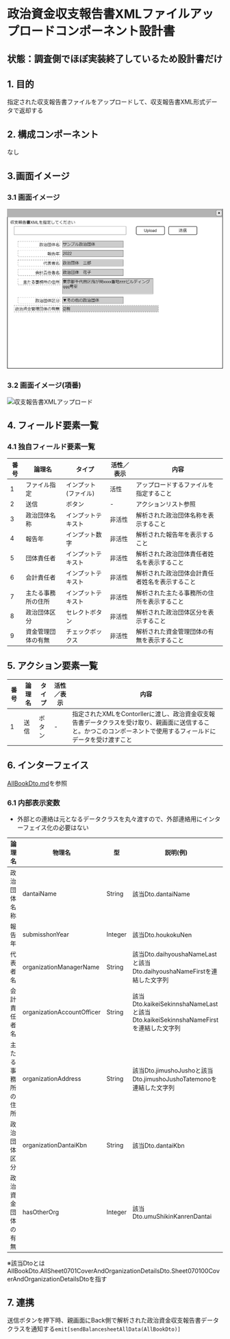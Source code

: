 ﻿# 政治資金収支報告書XMLファイルアップロードコンポーネント設計書

## 状態：調査側でほぼ実装終了しているため設計書だけ

## 1. 目的

指定された収支報告書ファイルをアップロードして、収支報告書XML形式データで返却する

## 2. 構成コンポーネント

なし

## 3.画面イメージ

### 3.1 画面イメージ

![収支報告書XMLアップロード](./image/収支報告書XMLアップロード.drawio.png)

### 3.2 画面イメージ(項番)

![収支報告書XMLアップロード](./image/収支報告書XMLアップロード項番.drawio.png)

## 4. フィールド要素一覧

### 4.1 独自フィールド要素一覧

| 番号 |       論理名       |        タイプ        | 活性／表示 |                      内容                      |
| ---- | ------------------ | -------------------- | ---------- | ---------------------------------------------- |
| 1    | ファイル指定       | インプット(ファイル) | 活性       | アップロードするファイルを指定すること         |
| 2    | 送信               | ボタン               | -          | アクションリスト参照                           |
| 3    | 政治団体名称       | インプットテキスト   | 非活性     | 解析された政治団体名称を表示すること           |
| 4    | 報告年             | インプット数字       | 非活性     | 解析された報告年を表示すること                 |
| 5    | 団体責任者         | インプットテキスト   | 非活性     | 解析された政治団体責任者姓名を表示すること     |
| 6    | 会計責任者         | インプットテキスト   | 非活性     | 解析された政治団体会計責任者姓名を表示すること |
| 7    | 主たる事務所の住所 | インプットテキスト   | 非活性     | 解析された主たる事務所の住所を表示すること     |
| 8    | 政治団体区分       | セレクトボタン       | 非活性     | 解析された政治団体区分を表示すること           |
| 9    | 資金管理団体の有無 | チェックボックス     | 非活性     | 解析された資金管理団体の有無を表示すること     |

## 5. アクション要素一覧

| 番号 | 論理名 | タイプ | 活性／表示 |                                                                               内容                                                                                |
| ---- | ------ | ------ | ---------- | ----------------------------------------------------------------------------------------------------------------------------------------------------------------- |
| 1    | 送信   | ボタン | -          | 指定されたXMLをContorllerに渡し、政治資金収支報告書データクラスを受け取り、親画面に送信すること。かつこのコンポーネントで使用するフィールドにデータを受け渡すこと |

## 6. インターフェイス

[AllBookDto.md](親に受け渡すデータは政治資金収支報告書データクラスAllBookDto)を参照

### 6.1 内部表示変数

- 外部との連絡は元となるデータクラスを丸々渡すので、外部連絡用にインターフェイス化の必要はない

 |       論理名       |           物理名           |   型    |                                     説明(例)                                      |
 | ------------------ | -------------------------- | ------- | --------------------------------------------------------------------------------- |
 | 政治団体名称       | dantaiName                 | String  | 該当Dto.dantaiName                                                                |
 | 報告年             | submisshonYear             | Integer | 該当Dto.houkokuNen                                                                |
 | 代表者名           | organizationManagerName    | String  | 該当Dto.daihyoushaNameLastと該当Dto.daihyoushaNameFirstを連結した文字列           |
 | 会計責任者名       | organizationAccountOfficer | String  | 該当Dto.kaikeiSekinnshaNameLastと該当Dto.kaikeiSekinnshaNameFirstを連結した文字列 |
 | 主たる事務所の住所 | organizationAddress        | String  | 該当Dto.jimushoJushoと該当Dto.jimushoJushoTatemonoを連結した文字列                |
 | 政治団体区分       | organizationDantaiKbn      | String  | 該当Dto.dantaiKbn                                                                 |
 | 政治資金団体の有無 | hasOtherOrg                | Integer | 該当Dto.umuShikinKanrenDantai                                                     |

※該当DtoとはAllBookDto.AllSheet0701CoverAndOrganizationDetailsDto.Sheet070100CoverAndOrganizationDetailsDtoを指す

## 7. 連携

送信ボタンを押下時、親画面にBack側で解析された政治資金収支報告書データクラスを通知する`emit[sendBalancesheetAllData(AllBookDto)]`
